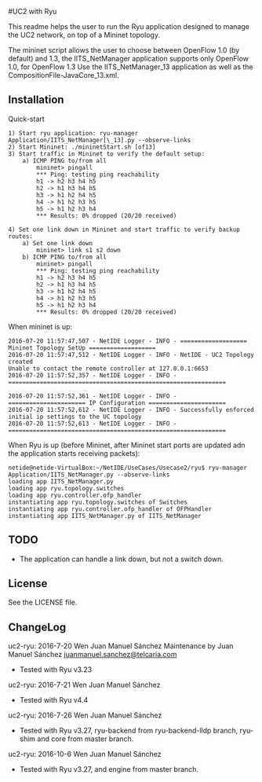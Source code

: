 #UC2 with Ryu

This readme helps the user to run the Ryu application designed to manage the UC2 network, on top of a Mininet topology.

The mininet script allows the user to choose between OpenFlow 1.0 (by default) and 1.3, the IITS_NetManager application supports only OpenFlow 1.0, for OpenFlow 1.3 Use the IITS\_NetManager\_13 application as well as the CompositionFile-JavaCore\_13.xml.

## Installation

Quick-start

```
1) Start ryu application: ryu-manager Application/IITS_NetManager[\_13].py --observe-links
2) Start Mininet: ./mininetStart.sh [of13]
3) Start traffic in Mininet to verify the default setup:
	a) ICMP PING to/from all
		mininet> pingall
		*** Ping: testing ping reachability
		h1 -> h2 h3 h4 h5
		h2 -> h1 h3 h4 h5
		h3 -> h1 h2 h4 h5
		h4 -> h1 h2 h3 h5
		h5 -> h1 h2 h3 h4
		*** Results: 0% dropped (20/20 received)

4) Set one link down in Mininet and start traffic to verify backup routes:
	a) Set one link down
		mininet> link s1 s2 down
	b) ICMP PING to/from all
		mininet> pingall
		*** Ping: testing ping reachability
		h1 -> h2 h3 h4 h5
		h2 -> h1 h3 h4 h5
		h3 -> h1 h2 h4 h5
		h4 -> h1 h2 h3 h5
		h5 -> h1 h2 h3 h4
		*** Results: 0% dropped (20/20 received)

```

When mininet is up:
```
2016-07-20 11:57:47,507 - NetIDE Logger - INFO - =================== Mininet Topology SetUp ===================
2016-07-20 11:57:47,512 - NetIDE Logger - INFO - NetIDE - UC2 Topology created
Unable to contact the remote controller at 127.0.0.1:6653
2016-07-20 11:57:52,357 - NetIDE Logger - INFO - ==============================================================

2016-07-20 11:57:52,361 - NetIDE Logger - INFO - ====================== IP Configuration ======================
2016-07-20 11:57:52,612 - NetIDE Logger - INFO - Successfully enforced initial ip settings to the UC topology
2016-07-20 11:57:52,613 - NetIDE Logger - INFO - ==============================================================
```

When Ryu is up (before Mininet, after Mininet start ports are updated adn the application starts receiving packets):
```
netide@netide-VirtualBox:~/NetIDE/UseCases/Usecase2/ryu$ ryu-manager Application/IITS_NetManager.py --observe-links
loading app IITS_NetManager.py
loading app ryu.topology.switches
loading app ryu.controller.ofp_handler
instantiating app ryu.topology.switches of Switches
instantiating app ryu.controller.ofp_handler of OFPHandler
instantiating app IITS_NetManager.py of IITS_NetManager
```

## TODO

* The application can handle a link down, but not a switch down.


## License

See the LICENSE file.

## ChangeLog

uc2-ryu: 2016-7-20 Wen Juan Manuel Sánchez
Maintenance by Juan Manuel Sánchez
<juanmanuel.sanchez@telcaria.com>

  * Tested with Ryu v3.23

uc2-ryu: 2016-7-21 Wen Juan Manuel Sánchez

  * Tested with Ryu v4.4

uc2-ryu: 2016-7-26 Wen Juan Manuel Sánchez

  * Tested with Ryu v3.27, ryu-backend from ryu-backend-lldp branch, ryu-shim and core from master branch.

uc2-ryu: 2016-10-6 Wen Juan Manuel Sánchez

  * Tested with Ryu v3.27, and engine from master branch.
